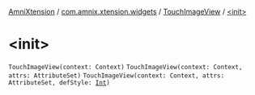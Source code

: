 [AmniXtension](../../index.md) / [com.amnix.xtension.widgets](../index.md) / [TouchImageView](index.md) / [&lt;init&gt;](./-init-.md)

# &lt;init&gt;

`TouchImageView(context: Context)`
`TouchImageView(context: Context, attrs: AttributeSet)`
`TouchImageView(context: Context, attrs: AttributeSet, defStyle: `[`Int`](https://kotlinlang.org/api/latest/jvm/stdlib/kotlin/-int/index.html)`)`